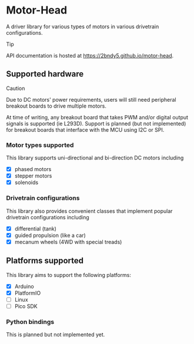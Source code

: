 # Motor-Head

A driver library for various types of motors in various drivetrain configurations.

> [!tip]
> API documentation is hosted at <https://2bndy5.github.io/motor-head>.

## Supported hardware

> [!caution]
> Due to DC motors' power requirements, users will still need
> peripheral breakout boards to drive multiple motors.
>
> At time of writing, any breakout board that takes PWM and/or digital output signals is supported (ie L293D).
> Support is planned (but not implemented) for breakout boards that interface with the MCU using I2C or SPI.

### Motor types supported

This library supports uni-directional and bi-direction DC motors including

- [x] phased motors
- [x] stepper motors
- [x] solenoids

### Drivetrain configurations

This library also provides convenient classes that implement popular drivetrain configurations including

- [x] differential (tank)
- [x] guided propulsion (like a car)
- [x] mecanum wheels (4WD with special treads)

## Platforms supported

This library aims to support the following platforms:

- [x] Arduino
- [x] PlatformIO
- [ ] Linux
- [ ] Pico SDK

### Python bindings

This is planned but not implemented yet.
